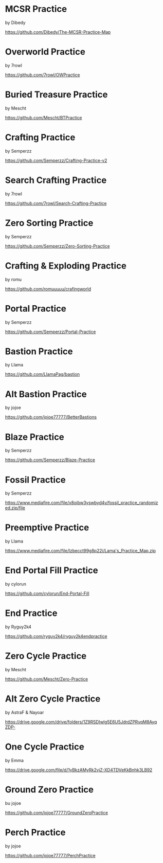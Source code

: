 # MCSR Practice  
by Dibedy  

https://github.com/Dibedy/The-MCSR-Practice-Map  
# Overworld Practice  
by 7rowl  

https://github.com/7rowl/OWPractice  
# Buried Treasure Practice  
by Mescht  

https://github.com/Mescht/BTPractice  
# Crafting Practice  
by Semperzz  

https://github.com/Semperzz/Crafting-Practice-v2  
# Search Crafting Practice  
by 7rowl  

https://github.com/7rowl/Search-Crafting-Practice  
# Zero Sorting Practice  
by Semperzz  

https://github.com/Semperzz/Zero-Sorting-Practice  
# Crafting & Exploding Practice  
by romu  

https://github.com/romuuuuu/crafingworld  
# Portal Practice  
by Semperzz  

https://github.com/Semperzz/Portal-Practice  
# Bastion Practice  
by Llama  

https://github.com/LlamaPag/bastion  
# Alt Bastion Practice  
by jojoe  

https://github.com/jojoe77777/BetterBastions  
# Blaze Practice  
by Semperzz  

https://github.com/Semperzz/Blaze-Practice  
# Fossil Practice  
by Semperzz  

https://www.mediafire.com/file/x8oibw3yswbyd4v/fossil_practice_randomized.zip/file  
# Preemptive Practice  
by Llama  

https://www.mediafire.com/file/lzbecct99g8p22i/Lama's_Practice_Map.zip  
# End Portal Fill Practice  
by cylorun  

https://github.com/cylorun/End-Portal-Fill  
# End Practice  
by Ryguy2k4  

https://github.com/ryguy2k4/ryguy2k4endpractice  
# Zero Cycle Practice  
by Mescht  

https://github.com/Mescht/Zero-Practice  
# Alt Zero Cycle Practice  
by AstraF & Nayoar  

https://drive.google.com/drive/folders/1Z9RSDIwlg5E6U5JdrdZPRvqM8AyqZDP-  
# One Cycle Practice  
by Emma  

https://drive.google.com/file/d/1yBkzAMyRk2vjZ-XD4TDVeKkBnhk3LB92  
# Ground Zero Practice  
bu jojoe  

https://github.com/jojoe77777/GroundZeroPractice  
# Perch Practice  
by jojoe  

https://github.com/jojoe77777/PerchPractice  

